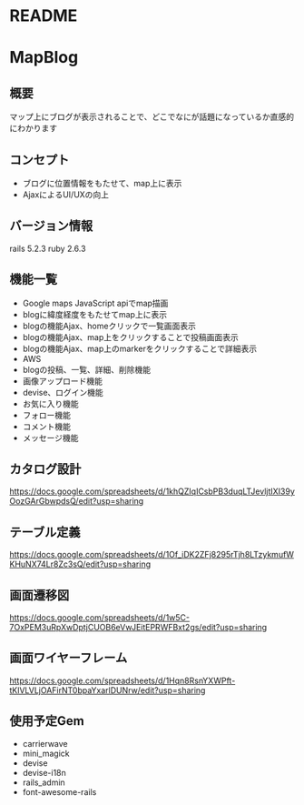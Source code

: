 # README

# MapBlog

## 概要
マップ上にブログが表示されることで、どこでなにが話題になっているか直感的にわかります

## コンセプト
* ブログに位置情報をもたせて、map上に表示
* AjaxによるUI/UXの向上

## バージョン情報
rails 5.2.3
ruby 2.6.3

## 機能一覧
* Google maps JavaScript apiでmap描画
* blogに緯度経度をもたせてmap上に表示
* blogの機能Ajax、homeクリックで一覧画面表示
* blogの機能Ajax、map上をクリックすることで投稿画面表示
* blogの機能Ajax、map上のmarkerをクリックすることで詳細表示
* AWS
* blogの投稿、一覧、詳細、削除機能
* 画像アップロード機能
* devise、ログイン機能
* お気に入り機能
* フォロー機能
* コメント機能
* メッセージ機能

## カタログ設計
https://docs.google.com/spreadsheets/d/1khQZIqICsbPB3duqLTJevljtIXI39yOozGArGbwpdsQ/edit?usp=sharing

## テーブル定義
https://docs.google.com/spreadsheets/d/1Of_iDK2ZFj8295rTjh8LTzykmufWKHuNX74Lr8Zc3sQ/edit?usp=sharing

## 画面遷移図
https://docs.google.com/spreadsheets/d/1w5C-7OxPEM3uRpXwDptjCUOB6eVwJEitEPRWFBxt2gs/edit?usp=sharing

## 画面ワイヤーフレーム
https://docs.google.com/spreadsheets/d/1Hqn8RsnYXWPft-tKlVLVLjOAFirNT0bpaYxarlDUNrw/edit?usp=sharing

## 使用予定Gem
* carrierwave
* mini_magick
* devise
* devise-i18n
* rails_admin
* font-awesome-rails

